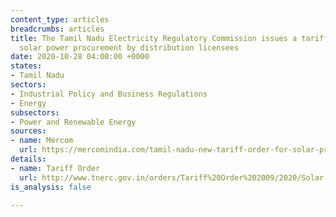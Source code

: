 ```yaml
---
content_type: articles
breadcrumbs: articles
title: The Tamil Nadu Electricity Regulatory Commission issues a tariff order for
  solar power procurement by distribution licensees
date: 2020-10-28 04:00:00 +0000
states:
- Tamil Nadu
sectors:
- Industrial Policy and Business Regulations
- Energy
subsectors:
- Power and Renewable Energy
sources:
- name: Mercom
  url: https://mercomindia.com/tamil-nadu-new-tariff-order-for-solar-procurement/
details:
- name: Tariff Order
  url: http://www.tnerc.gov.in/orders/Tariff%20Order%202009/2020/Solar-Order-16-10-2020.pdf
is_analysis: false

---
```

